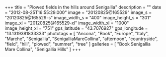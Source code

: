 +++
title = "Plowed fields in the hills around Senigallia"
description = ""
date = "2012-08-25T16:55:29.000"
image = "20120825@165529"
image_s = "20120825@165529-s"
image_width_s = "400"
image_height_s = "301"
image_xl = "20120825@165529-xl"
image_width_xl = "1000"
image_height_xl = "751"
gps_latitude = "43.7076927"
gps_longitude = "13.1319381833333"
phototags = [ "Ancona", "Book", "Europe", "Italy", "Marche", "Senigallia", "SenigalliaMareCollina", "afternoon", "countryside", "field", "hill", "plowed", "summer", "tree" ]
galleries = [ "Book Senigallia Mare Collina", "Senigallia Hills" ]
+++
